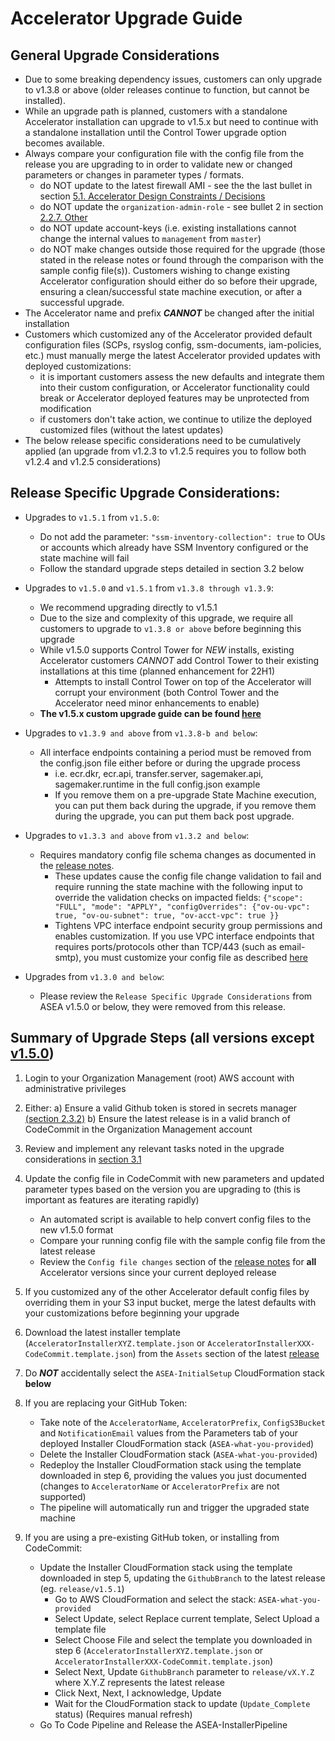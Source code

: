# Accelerator Upgrade Guide

## General Upgrade Considerations

- Due to some breaking dependency issues, customers can only upgrade to v1.3.8 or above (older releases continue to function, but cannot be installed).
- While an upgrade path is planned, customers with a standalone Accelerator installation can upgrade to v1.5.x but need to continue with a standalone installation until the Control Tower upgrade option becomes available.
- Always compare your configuration file with the config file from the release you are upgrading to in order to validate new or changed parameters or changes in parameter types / formats.
    - do NOT update to the latest firewall AMI - see the the last bullet in section [5.1. Accelerator Design Constraints / Decisions](#51-accelerator-design-constraints--decisions)
    - do NOT update the `organization-admin-role` - see bullet 2 in section [2.2.7. Other](#226-other)
    - do NOT update account-keys (i.e. existing installations cannot change the internal values to `management` from `master`)
    - do NOT make changes outside those required for the upgrade (those stated in the release notes or found through the comparison with the sample config file(s)). Customers wishing to change existing Accelerator configuration should either do so before their upgrade, ensuring a clean/successful state machine execution, or after a successful upgrade.
- The Accelerator name and prefix **_CANNOT_** be changed after the initial installation
- Customers which customized any of the Accelerator provided default configuration files (SCPs, rsyslog config, ssm-documents, iam-policies, etc.) must manually merge the latest Accelerator provided updates with deployed customizations:
    - it is important customers assess the new defaults and integrate them into their custom configuration, or Accelerator functionality could break or Accelerator deployed features may be unprotected from modification
    - if customers don't take action, we continue to utilize the deployed customized files (without the latest updates)
- The below release specific considerations need to be cumulatively applied (an upgrade from v1.2.3 to v1.2.5 requires you to follow both v1.2.4 and v1.2.5 considerations)

## **Release Specific Upgrade Considerations:**

- Upgrades to `v1.5.1` from `v1.5.0`:
    - Do not add the parameter: `"ssm-inventory-collection": true` to OUs or accounts which already have SSM Inventory configured or the state machine will fail
    - Follow the standard upgrade steps detailed in section 3.2 below
- Upgrades to `v1.5.0` and `v1.5.1` from `v1.3.8 through v1.3.9`:
    - We recommend upgrading directly to v1.5.1
    - Due to the size and complexity of this upgrade, we require all customers to upgrade to `v1.3.8 or above` before beginning this upgrade
    - While v1.5.0 supports Control Tower for _NEW_ installs, existing Accelerator customers _CANNOT_ add Control Tower to their existing installations at this time (planned enhancement for 22H1)
        - Attempts to install Control Tower on top of the Accelerator will corrupt your environment (both Control Tower and the Accelerator need minor enhancements to enable)
    - **The v1.5.x custom upgrade guide can be found [here](./v150-Upgrade.md)**
- Upgrades to `v1.3.9 and above` from `v1.3.8-b and below`:
    - All interface endpoints containing a period must be removed from the config.json file either before or during the upgrade process
        - i.e. ecr.dkr, ecr.api, transfer.server, sagemaker.api, sagemaker.runtime in the full config.json example
        - If you remove them on a pre-upgrade State Machine execution, you can put them back during the upgrade, if you remove them during the upgrade, you can put them back post upgrade.
- Upgrades to `v1.3.3 and above` from `v1.3.2 and below`:
    - Requires mandatory config file schema changes as documented in the [release notes](https://github.com/aws-samples/aws-secure-environment-accelerator/releases).
        - These updates cause the config file change validation to fail and require running the state machine with the following input to override the validation checks on impacted fields: `{"scope": "FULL", "mode": "APPLY", "configOverrides": {"ov-ou-vpc": true, "ov-ou-subnet": true, "ov-acct-vpc": true }}`
        - Tightens VPC interface endpoint security group permissions and enables customization. If you use VPC interface endpoints that requires ports/protocols other than TCP/443 (such as email-smtp), you must customize your config file as described [here](/reference-artifacts/SAMPLE_CONFIGS/sample_snippets.md)


- Upgrades from `v1.3.0 and below`:
    - Please review the `Release Specific Upgrade Considerations` from ASEA v1.5.0 or below, they were removed from this release.

## Summary of Upgrade Steps (all versions except [v1.5.0](./v150-Upgrade.md))

1. Login to your Organization Management (root) AWS account with administrative privileges
2. Either:
    a) Ensure a valid Github token is stored in secrets manager [(section 2.3.2)](#232-create-github-personal-access-token-and-store-in-secrets-manager)
    b) Ensure the latest release is in a valid branch of CodeCommit in the Organization Management account
3. Review and implement any relevant tasks noted in the upgrade considerations in [section 3.1](#31-considerations)
4. Update the config file in CodeCommit with new parameters and updated parameter types based on the version you are upgrading to (this is important as features are iterating rapidly)
    - An automated script is available to help convert config files to the new v1.5.0 format
    - Compare your running config file with the sample config file from the latest release
    - Review the `Config file changes` section of the [release notes](https://github.com/aws-samples/aws-secure-environment-accelerator/releases) for **all** Accelerator versions since your current deployed release
5. If you customized any of the other Accelerator default config files by overriding them in your S3 input bucket, merge the latest defaults with your customizations before beginning your upgrade
6. Download the latest installer template (`AcceleratorInstallerXYZ.template.json` or `AcceleratorInstallerXXX-CodeCommit.template.json`) from the `Assets` section of the latest [release](https://github.com/aws-samples/aws-secure-environment-accelerator/releases)
7. Do **_NOT_** accidentally select the `ASEA-InitialSetup` CloudFormation stack **below**
8. If you are replacing your GitHub Token:
    - Take note of the `AcceleratorName`, `AcceleratorPrefix`, `ConfigS3Bucket` and `NotificationEmail` values from the Parameters tab of your deployed Installer CloudFormation stack (`ASEA-what-you-provided`)
    - Delete the Installer CloudFormation stack (`ASEA-what-you-provided`)
    - Redeploy the Installer CloudFormation stack using the template downloaded in step 6, providing the values you just documented (changes to `AcceleratorName` or `AcceleratorPrefix` are not supported)
    - The pipeline will automatically run and trigger the upgraded state machine
9. If you are using a pre-existing GitHub token, or installing from CodeCommit:

    - Update the Installer CloudFormation stack using the template downloaded in step 5, updating the `GithubBranch` to the latest release (eg. `release/v1.5.1`)
        - Go to AWS CloudFormation and select the stack: `ASEA-what-you-provided`
        - Select Update, select Replace current template, Select Upload a template file
        - Select Choose File and select the template you downloaded in step 6 (`AcceleratorInstallerXYZ.template.json` or `AcceleratorInstallerXXX-CodeCommit.template.json`)
        - Select Next, Update `GithubBranch` parameter to `release/vX.Y.Z` where X.Y.Z represents the latest release
        - Click Next, Next, I acknowledge, Update
        - Wait for the CloudFormation stack to update (`Update_Complete` status) (Requires manual refresh)
    - Go To Code Pipeline and Release the ASEA-InstallerPipeline
